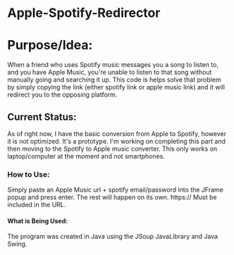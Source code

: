 # Apple-Spotify-Redirector

# Purpose/Idea:
When a friend who uses Spotify music messages you a song to listen to, and you have Apple Music, you're unable to listen to 
that song without manually going and searching it up. This code is helps solve that problem by simply copying the link 
(either spotify link or apple music link) and it will redirect you to the opposing platform. 

## Current Status:
As of right now, I have the basic conversion from Apple to Spotify, however it is not optimized. It's 
a prototype. I'm working on completing this part and then moving to the Spotify to Apple music converter. 
This only works on laptop/computer at the moment and not smartphones.


### How to Use:
Simply paste an Apple Music url + spotify email/password into the JFrame popup and press enter. 
The rest will happen on its own. 
  https://     Must be included in the URL. 
  

#### What is Being Used:
The program was created in Java using the JSoup JavaLibrary and Java Swing. 


